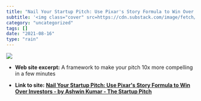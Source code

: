 ```yaml
---
title: "Nail Your Startup Pitch: Use Pixar's Story Formula to Win Over Investors - by Ashwin Kumar - The Startup Pitch"
subtitle: '<img class="cover" src=https://cdn.substack.com/image/fetch/w_1200,c_limit,f_jpg,q_auto:good,fl_prog...'
category: "uncategorized"
tags: []
date: "2021-08-16"
type: "rain"
---
```

<img class="cover" src=https://cdn.substack.com/image/fetch/w_1200,c_limit,f_jpg,q_auto:good,fl_progressive:steep/https%3A%2F%2Fbucketeer-e05bbc84-baa3-437e-9518-adb32be77984.s3.amazonaws.com%2Fpublic%2Fimages%2F951c6810-679b-4ca4-bab4-a55260f93020_607x382.png>



* **Web site excerpt:** A framework to make your pitch 10x more compelling in a few minutes

* **Link to site:** **[Nail Your Startup Pitch: Use Pixar's Story Formula to Win Over Investors - by Ashwin Kumar - The Startup Pitch](https://startuppitch.substack.com/p/nail-your-startup-pitch-use-pixars)**